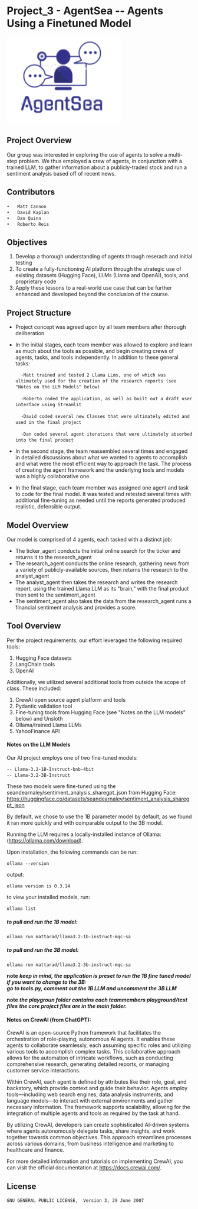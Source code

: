 # Project_3 - AgentSea -- Agents Using a Finetuned Model

![Agent Sea Logo](utils/logo.png)

## Project Overview

Our group was interested in exploring the use of agents to solve a multi-step problem. We thus employed a crew of agents, in conjunction with a trained LLM, to gather information about a publicly-traded stock and run a sentiment analysis based off of recent news.

## Contributors
	•	Matt Cannon
	•	David Kaplan
	•	Dan Quinn
	•	Roberto Reis

## Objectives
1. Develop a thorough understanding of agents through reserach and initial testing
2. To create a fully-functioning AI platform through the strategic use of existing datasets (Hugging Face), LLMs (Llama and OpenAI), tools, and proprietary code
3. Apply these lessons to a real-world use case that can be further enhanced and developed beyond the conclusion of the course.

## Project Structure
- Project concept was agreed upon by all team members after thorough deliberation

- In the initial stages, each team member was allowed to explore and learn as much about the tools as possible, and begin creating crews of agents, tasks, and tools independently. In addition to these general tasks:
        
        -Matt trained and tested 2 Llama LLms, one of which was ultimately used for the creation of the research reports (see "Notes on the LLM Models" below)

        -Roberto coded the application, as well as built out a draft user interface using Streamlit

        -David coded several new Classes that were ultimately edited and used in the final project

        -Dan coded several agent iterations that were ultimately absorbed into the final product

- In the second stage, the team reassembled several times and engaged in detailed discussions about what we wanted to agents to accomplish and what were the most efficient way to approach the task. The process of creating the agent framework and the underlying tools and models was a highly collaborative one.

- In the final stage, each team member was assigned one agent and task to code for the final model. It was tested and retested several times with additional fine-tuning as needed until the reports generated produced realistic, defensible output.


## Model Overview

Our model is comprised of 4 agents, each tasked with a distinct job:

- The ticker_agent conducts the initial online search for the ticker and returns it to the research_agent
- The research_agent conducts the online research, gathering news from a variety of publicly-available sources, then returns the research to the analyst_agent
- The analyst_agent then takes the research and writes the research report, using the trained Llama LLM as its "brain," with the final product then sent to the sentiment_agent
- The sentiment_agent also takes the data from the research_agent runs a financial sentiment analysis and provides a score.

## Tool Overview
Per the project requirements, our effort leveraged the following required tools:

1. Hugging Face datasets
2. LangChain tools
3. OpenAI

Additionally, we utilized several additional tools from outside the scope of class. These included:

1. CrewAI open source agent platform and tools
2. Pydantic validation tool
3. Fine-tuning tools from Hugging Face (see "Notes on the LLM models" below) and Unsloth
4. Ollama/trained Llama LLMs
5. YahooFinance API

#### Notes on the LLM Models
Our AI project employs one of two fine-tuned models:

    -- Llama-3.2-1B-Instruct-bnb-4bit
    -- Llama-3.2-3B-Instruct

These two models were fine-tuned using the seandearnaley/sentiment_analysis_sharegpt_json from Hugging Face: https://huggingface.co/datasets/seandearnaley/sentiment_analysis_sharegpt_json

By default, we chose to use the 1B parameter model by default, as we found it ran more quickly and with comparable output to the 3B model.

Running the LLM requires a locally-installed instance of Ollama: (https://ollama.com/download).

Upon installation, the folowing commands can be run:

```terminal
ollama --version
```

output:

```terminal
ollama version is 0.3.14
```

to view your installed models, run:

```terminal
ollama list
```

##### to pull and run the 1B model:

```terminal
ollama run mattarad/llama3.2-1b-instruct-mqc-sa
```

##### to pull and run the 3B model:

```terminal
ollama run mattarad/llama3.2-3b-instruct-mqc-sa
```

**note**
**_keep in mind, the application is preset to run the 1B fine tuned model_**  
**_if you want to change to the 3B:_**  
**_go to tools.py, comment out the 1B LLM and uncomment the 3B LLM_**

**note**
**_the playgroun folder contains each teammembers playground/test files_**
**_the core project files are in the main folder._**

#### Notes on CrewAI (from ChatGPT):

CrewAI is an open-source Python framework that facilitates the orchestration of role-playing, autonomous AI agents. It enables these agents to collaborate seamlessly, each assuming specific roles and utilizing various tools to accomplish complex tasks. This collaborative approach allows for the automation of intricate workflows, such as conducting comprehensive research, generating detailed reports, or managing customer service interactions.

Within CrewAI, each agent is defined by attributes like their role, goal, and backstory, which provide context and guide their behavior. Agents employ tools—including web search engines, data analysis instruments, and language models—to interact with external environments and gather necessary information. The framework supports scalability, allowing for the integration of multiple agents and tools as required by the task at hand.

By utilizing CrewAI, developers can create sophisticated AI-driven systems where agents autonomously delegate tasks, share insights, and work together towards common objectives. This approach streamlines processes across various domains, from business intelligence and marketing to healthcare and finance.

For more detailed information and tutorials on implementing CrewAI, you can visit the official documentation at https://docs.crewai.com/.



## License
	GNU GENERAL PUBLIC LICENSE,  Version 3, 29 June 2007
